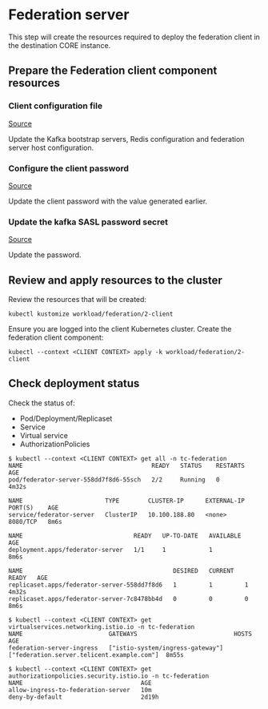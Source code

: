 # Federation server

This step will create the resources required to deploy the federation client in
the destination CORE instance.

## Prepare the Federation client component resources

### Client configuration file

[Source](../../workload/federation/2-client/patches/config/client.properties)

Update the Kafka bootstrap servers, Redis configuration and federation server
host configuration.

### Configure the client password

[Source](../../workload/federation/2-client/patches/config/client-secret.env)

Update the client password with the value generated earlier.

### Update the kafka SASL password secret

[Source](../../workload/federation/2-client/patches/secret/kafka-config.properties)

Update the password.

## Review and apply resources to the cluster

Review the resources that will be created:

```
kubectl kustomize workload/federation/2-client
```

Ensure you are logged into the client Kubernetes cluster. Create the federation
client component:

```
kubectl --context <CLIENT CONTEXT> apply -k workload/federation/2-client
```

## Check deployment status

Check the status of:

* Pod/Deployment/Replicaset
* Service
* Virtual service
* AuthorizationPolicies

```
$ kubectl --context <CLIENT CONTEXT> get all -n tc-federation
NAME                                    READY   STATUS    RESTARTS   AGE
pod/federator-server-558dd7f8d6-55sch   2/2     Running   0          4m32s

NAME                       TYPE        CLUSTER-IP      EXTERNAL-IP   PORT(S)    AGE
service/federator-server   ClusterIP   10.100.188.80   <none>        8080/TCP   8m6s

NAME                               READY   UP-TO-DATE   AVAILABLE   AGE
deployment.apps/federator-server   1/1     1            1           8m6s

NAME                                          DESIRED   CURRENT   READY   AGE
replicaset.apps/federator-server-558dd7f8d6   1         1         1       4m32s
replicaset.apps/federator-server-7c8478bb4d   0         0         0       8m6s

$ kubectl --context <CLIENT CONTEXT> get virtualservices.networking.istio.io -n tc-federation
NAME                        GATEWAYS                           HOSTS                                       AGE
federation-server-ingress   ["istio-system/ingress-gateway"]   ["federation.server.telicent.example.com"]  8m55s

$ kubectl --context <CLIENT CONTEXT> get authorizationpolicies.security.istio.io -n tc-federation
NAME                                 AGE
allow-ingress-to-federation-server   10m
deny-by-default                      2d19h
```
